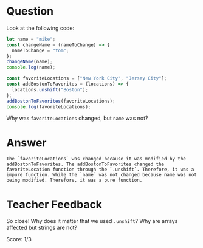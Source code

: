# Question

Look at the following code:

```js
let name = "mike";
const changeName = (nameToChange) => {
  nameToChange = "tom";
};
changeName(name);
console.log(name);

const favoriteLocations = ["New York City", "Jersey City"];
const addBostonToFavorites = (locations) => {
  locations.unshift("Boston");
};
addBostonToFavorites(favoriteLocations);
console.log(favoriteLocations);
```

Why was `favoriteLocations` changed, but `name` was not?

# Answer
    The `favoriteLocations` was changed because it was modified by the addBostonToFavorites. The addBostonToFavorites changed the favoriteLocation function through the `.unshift`. Therefore, it was a impure function. While the `name` was not changed because name was not being modified. Therefore, it was a pure function. 

# Teacher Feedback

So close! Why does it matter that we used `.unshift`? Why are arrays affected but strings are not? 

Score: 1/3
